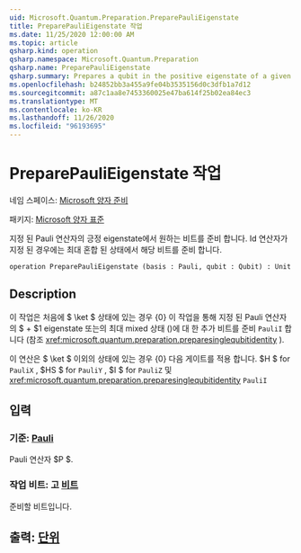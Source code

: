 ```yaml
---
uid: Microsoft.Quantum.Preparation.PreparePauliEigenstate
title: PreparePauliEigenstate 작업
ms.date: 11/25/2020 12:00:00 AM
ms.topic: article
qsharp.kind: operation
qsharp.namespace: Microsoft.Quantum.Preparation
qsharp.name: PreparePauliEigenstate
qsharp.summary: Prepares a qubit in the positive eigenstate of a given Pauli operator. If the identity operator is given, then the qubit is prepared in the maximally mixed state.
ms.openlocfilehash: b24852bb3a455a9fe04b3535156d0c3dfb1a7d12
ms.sourcegitcommit: a87c1aa8e7453360025e47ba614f25b02ea84ec3
ms.translationtype: MT
ms.contentlocale: ko-KR
ms.lasthandoff: 11/26/2020
ms.locfileid: "96193695"
---
```

# <a name="preparepaulieigenstate-operation"></a>PreparePauliEigenstate 작업

네임 스페이스: [Microsoft 양자 준비](xref:Microsoft.Quantum.Preparation)

패키지: [Microsoft 양자 표준](https://nuget.org/packages/Microsoft.Quantum.Standard)


지정 된 Pauli 연산자의 긍정 eigenstate에서 원하는 비트를 준비 합니다.
Id 연산자가 지정 된 경우에는 최대 혼합 된 상태에서 해당 비트를 준비 합니다.

```qsharp
operation PreparePauliEigenstate (basis : Pauli, qubit : Qubit) : Unit
```


## <a name="description"></a>Description

이 작업은 처음에 $ \ket $ 상태에 있는 경우 {0} 이 작업을 통해 지정 된 Pauli 연산자의 $ + $1 eigenstate 또는의 최대 mixed 상태 ()에 대 한 추가 비트를 준비 `PauliI` 합니다 (참조 <xref:microsoft.quantum.preparation.preparesinglequbitidentity> ).

이 연산은 $ \ket $ 이외의 상태에 있는 경우 {0} 다음 게이트를 적용 합니다. $H $ for `PauliX` , $HS $ for `PauliY` , $I $ for `PauliZ` 및 <xref:microsoft.quantum.preparation.preparesinglequbitidentity> `PauliI`

## <a name="input"></a>입력

### <a name="basis--pauli"></a>기준: [Pauli](xref:microsoft.quantum.lang-ref.pauli)

Pauli 연산자 $P $.


### <a name="qubit--qubit"></a>작업 비트: 고 [비트](xref:microsoft.quantum.lang-ref.qubit)

준비할 비트입니다.



## <a name="output--unit"></a>출력: [단위](xref:microsoft.quantum.lang-ref.unit)

